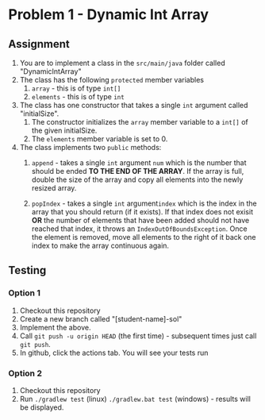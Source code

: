 # Problem 1 - Dynamic Int Array

## Assignment

1. You are to implement a class in the `src/main/java` folder called "DynamicIntArray"
2. The class has the following `protected` member variables
    1. `array` - this is of type `int[]`
    2. `elements` - this is of type `int`
3. The class has one constructor that takes a single `int` argument called "initialSize". 
    1. The constructor initializes the `array` member variable to a `int[]` of the given initialSize.
    2. The `elements` member variable is set to 0.
4. The class implements two `public` methods:
    1. `append` - takes a single `int` argument `num` which is the number that should be ended __TO THE END OF THE ARRAY__. If the array is full, double the size of the array and copy all elements into the newly resized array.

    2. `popIndex` - takes a single `int` argument`index` which is the index in the array that you should return (if it exists). If that index does not exisit __OR__ the number of elements that have been added should not have reached that index, it throws an `IndexOutOfBoundsException`. Once the element is removed, move all elements to the right of it back one index to make the array continuous again.

## Testing

### Option 1

1. Checkout this repository
2. Create a new branch called "[student-name]-sol"
3. Implement the above.
4. Call `git push -u origin HEAD` (the first time) - subsequent times just call `git push`.
5. In github, click the actions tab. You will see your tests run

### Option 2

1. Checkout this repository
2. Run `./gradlew test` (linux) `./gradlew.bat test` (windows) - results will be displayed.
